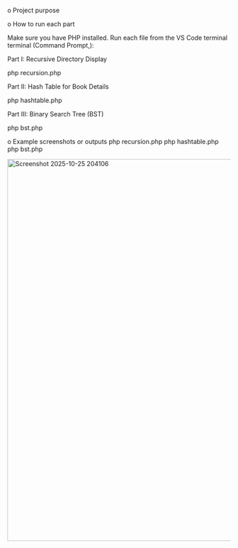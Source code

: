 o Project purpose

o How to run each part

Make sure you have PHP installed.
Run each file from the VS Code terminal terminal (Command Prompt,):

Part I: Recursive Directory Display

php recursion.php

Part II: Hash Table for Book Details

php hashtable.php

Part III: Binary Search Tree (BST)

php bst.php

o Example screenshots or outputs
php recursion.php
php hashtable.php
php bst.php

<img width="518" height="861" alt="Screenshot 2025-10-25 204106" src="https://github.com/user-attachments/assets/3c16c5c0-f0c0-425d-aaae-d08966c9a861" />
